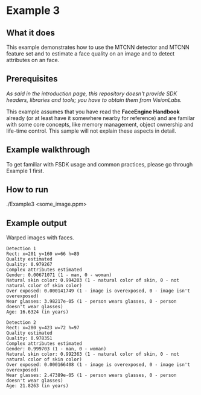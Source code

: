 # Example 3
## What it does
This example demonstrates how to use the MTCNN detector and MTCNN feature set and
to estimate a face quality on an image and to detect attributes on an face.

## Prerequisites
*As said in the introduction page, this repository doesn't provide SDK headers, libraries and tools;
you have to obtain them from VisionLabs.*

This example assumes that you have read the **FaceEngine Handbook** already
(or at least have it somewhere nearby for reference) and are familar with some core concepts,
like memory management, object ownership and life-time control. This sample will not explain
these aspects in detail.

## Example walkthrough
To get familiar with FSDK usage and common practices, please go through Example 1 first.

## How to run
./Example3 <some_image.ppm>

## Example output
Warped images with faces.
```
Detection 1
Rect: x=201 y=160 w=66 h=89
Quality estimated
Quality: 0.979267
Complex attributes estimated
Gender: 0.00671071 (1 - man, 0 - woman)
Natural skin color: 0.994203 (1 - natural color of skin, 0 - not natural color of skin color)
Over exposed: 0.000141749 (1 - image is overexposed, 0 - image isn't overexposed)
Wear glasses: 3.98217e-05 (1 - person wears glasses, 0 - person doesn't wear glasses)
Age: 16.6324 (in years)

Detection 2
Rect: x=280 y=423 w=72 h=97
Quality estimated
Quality: 0.978351
Complex attributes estimated
Gender: 0.999703 (1 - man, 0 - woman)
Natural skin color: 0.992363 (1 - natural color of skin, 0 - not natural color of skin color)
Over exposed: 0.000166408 (1 - image is overexposed, 0 - image isn't overexposed)
Wear glasses: 2.47389e-05 (1 - person wears glasses, 0 - person doesn't wear glasses)
Age: 21.8263 (in years)
```
